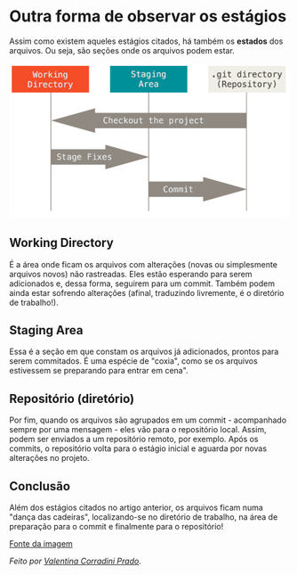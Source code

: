 # Outra forma de observar os estágios

Assim como existem aqueles estágios citados, há também os **estados** dos arquivos. Ou seja, são seções onde os arquivos podem estar.

![Mapa dos estágios](image.png)

## Working Directory

É a área onde ficam os arquivos com alterações (novas ou simplesmente arquivos novos) não rastreadas. Eles estão esperando para serem adicionados e, dessa forma, seguirem para um commit. Também podem ainda estar sofrendo alterações (afinal, traduzindo livremente, é o diretório de trabalho!).


## Staging Area

Essa é a seção em que constam os arquivos já adicionados, prontos para serem commitados. É uma espécie de "coxia", como se os arquivos estivessem se preparando para entrar em cena".

## Repositório (diretório)

Por fim, quando os arquivos são agrupados em um commit - acompanhado sempre por uma mensagem - eles vão para o repositório local. Assim, podem ser enviados a um repositório remoto, por exemplo. Após os commits, o repositório volta para o estágio inicial e aguarda por novas alterações no projeto. 

## Conclusão

Além dos estágios citados no artigo anterior, os arquivos ficam numa "dança das cadeiras", localizando-se no diretório de trabalho, na área de preparação para o commit e finalmente para o repositório! 

[Fonte da imagem](https://git-scm.com/book/pt-br/v2/Come%C3%A7ando-O-B%C3%A1sico-do-Git#:~:text=O%20Git%20tem%20tr%C3%AAs%20estados%20principais%20que%20seus,fez%20o%20commit%20no%20seu%20banco%20de%20dados.)

*Feito por [Valentina Corradini Prado](https://github.com/valencprado).*
